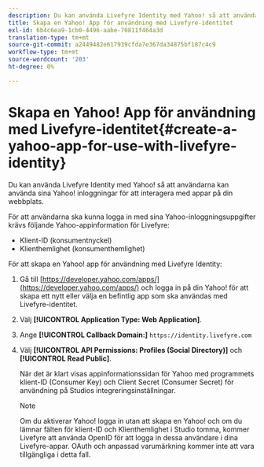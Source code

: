 ```yaml
---
description: Du kan använda Livefyre Identity med Yahoo! så att användarna kan använda sina Yahoo! inloggningar för att interagera med appar på din webbplats.
title: Skapa en Yahoo! App för användning med Livefyre-identitet
exl-id: 6b4c6ea9-1cb0-4496-aabe-70811f464a3d
translation-type: tm+mt
source-git-commit: a2449482e617939cfda7e367da34875bf187c4c9
workflow-type: tm+mt
source-wordcount: '203'
ht-degree: 0%

---
```


# Skapa en Yahoo! App för användning med Livefyre-identitet{#create-a-yahoo-app-for-use-with-livefyre-identity}

Du kan använda Livefyre Identity med Yahoo! så att användarna kan använda sina Yahoo! inloggningar för att interagera med appar på din webbplats.

För att användarna ska kunna logga in med sina Yahoo-inloggningsuppgifter krävs följande Yahoo-appinformation för Livefyre:

* Klient-ID (konsumentnyckel)
* Klienthemlighet (konsumenthemlighet)

För att skapa en Yahoo! app för användning med Livefyre Identity:

1. Gå till [https://developer.yahoo.com/apps/](https://developer.yahoo.com/apps/) och logga in på din Yahoo! för att skapa ett nytt eller välja en befintlig app som ska användas med Livefyre-identitet.
1. Välj **[!UICONTROL Application Type: Web Application]**.
1. Ange **[!UICONTROL Callback Domain:]** `https://identity.livefyre.com`
1. Välj **[!UICONTROL API Permissions: Profiles (Social Directory)]** och **[!UICONTROL Read Public]**.

   När det är klart visas appinformationssidan för Yahoo med programmets klient-ID (Consumer Key) och Client Secret (Consumer Secret) för användning på Studios integreringsinställningar.

   >[!NOTE]
   >
   >Om du aktiverar Yahoo! logga in utan att skapa en Yahoo! och om du lämnar fälten för klient-ID och Klienthemlighet i Studio tomma, kommer Livefyre att använda OpenID för att logga in dessa användare i dina Livefyre-appar. OAuth och anpassad varumärkning kommer inte att vara tillgängliga i detta fall.
